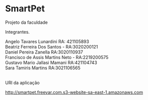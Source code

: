 # SmartPet
Projeto da faculdade 

Integrantes.

Angelo Tavares Lunardini RA: 421105893<br>
Beatriz Ferreira Dos Santos - RA:3020200121<br>
Daniel Pereira Zanella RA:3020110937<br>
Francisco de Assis Martins Neto - RA:2219200575<br>
Gustavo Mario Jallasi Mamani RA:421104743<br>
Sara Tamiris Martins  RA:3021106565<br>
<br>

URl da aplicação<br>

http://smartpet.freevar.com.s3-website-sa-east-1.amazonaws.com
